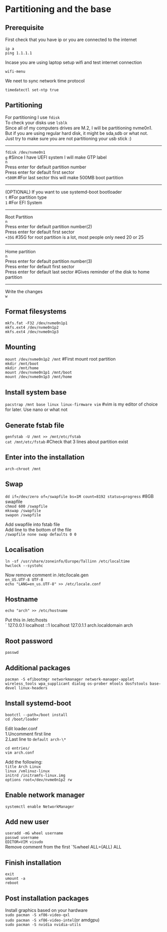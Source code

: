 # Partitioning and the base

## Prerequisite

First check that you have ip or you are connected to the internet

`ip a`   
`ping 1.1.1.1`

Incase you are using laptop setup wifi and test internet connection

`wifi-menu`

We neet to sync network time protocol

`timedatectl set-ntp true`

## Partitioning

For partitioning I use `fdisk`  
To check your disks use `lsblk`  
Since all of my computers drives are M.2, I will be partitioning nvme0n1.  
But if you are using regular hard disk, it might be sda,sdb or what not.  
Just try to make sure you are not partitioning your usb stick :)  

---

`fdisk /dev/nvme0n1`  
`g`	#Since I have UEFI system I will make GTP label  
`n`  
Press enter for default partition number  
Press enter for default first sector  
`+500M`	#For last sector this will make 500MB boot partition

---

(OPTIONAL) If you want to use systemd-boot bootloader  
`t`	#For partition type  
`1`	#For EFI System

---

Root Partition  
`n`  
Press enter for default partition number(2)  
Press enter for default first sector  
`+35G`	#35G for root partition is a lot, most people only need 20 or 25

---

Home partition  
`n`  
Press enter for default partition number(3)  
Press enter for default first sector  
Press enter for default last sector	#Gives reminder of the disk to home partition

---

Write the changes  
`w`

## Format filesystems

`mkfs.fat -F32 /dev/nvme0n1p1`  
`mkfs.ext4 /dev/nvme0n1p2`  
`mkfs.ext4 /dev/nvme0n1p3`  

## Mounting

`mount /dev/nvme0n1p2 /mnt` #First mount root partition  
`mkdir /mnt/boot`  
`mkdir /mnt/home`  
`mount /dev/nvme0n1p1 /mnt/boot`  
`mount /dev/nvme0n1p3 /mnt/home`  

## Install system base

`pacstrap /mnt base linux linux-firmware vim`	#vim is my editor of choice for later. Use nano or what not

## Generate fstab file

`genfstab -U /mnt >> /mnt/etc/fstab`  
`cat /mnt/etc/fstab`	#Check that 3 lines about partition exist

## Enter into the installation

`arch-chroot /mnt`

## Swap

`dd if=/dev/zero of=/swapfile bs=1M count=8192 status=progress`	#8GB swapfile  
`chmod 600 /swapfile`  
`mkswap /swapfile`  
`swapon /swapfile`  

Add swapfile into fstab file  
Add line to the bottom of the file  
`/swapfile none swap defaults 0 0`  

## Localisation

`ln -sf /usr/share/zoneinfo/Europe/Tallinn /etc/localtime`  
`hwclock --systohc`  

Now remove comment in /etc/locale.gen  
`en_US.UTF-8 UTF-8`  
`echo "LANG=en_us.UTF-8" >> /etc/locale.conf`  

## Hostname

`echo "arch" >> /etc/hostname`  

Put this in /etc/hosts  
`
127.0.0.1 localhost
::1	  localhost
127.0.1.1 arch.localdomain arch

## Root password

`passwd`

## Additional packages

`pacman -S efibootmgr networkmanager network-manager-applet wireless_tools wpa_supplicant dialog os-prober mtools dosfstools base-devel linux-headers`

## Install systemd-boot

`bootctl --path=/boot install`  
`cd /boot/loader`  
  
Edit loader.conf  
1.Uncomment first line  
2.Last line to `default arch-\*`
  
`cd entries/`  
`vim arch.conf`  
  
Add the following:  
`title Arch Linux`  
`linux /vmlinuz-linux`  
`initrd	/initramfs-linux.img`  
`options root=/dev/nvme0n1p2 rw`

## Enable network manager

`systemctl enable NetworkManager`

## Add new user

`useradd -mG wheel username`  
`passwd username`  
`EDITOR=VIM visudo`  
Remove comment from the first `%wheel ALL=(ALL) ALL  

## Finish installation

`exit`  
`umount -a`  
`reboot`


## Post installation packages

Install graphics based on your hardware  
`sudo pacman -S xf86-video-qxl`  
`sudo pacman -S xf86-video-intel`(or amdgpu)  
`sudo pacman -S nvidia nvidia-utils`  

